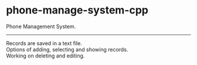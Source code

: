 # phone-manage-system-cpp
Phone Management System.
***
Records are saved in a text file.\
Options of adding, selecting and showing records.\
Working on deleting and editing.

